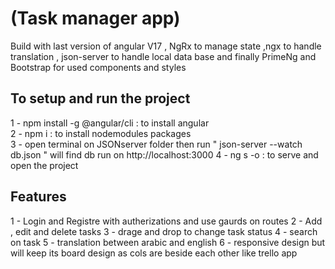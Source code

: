 # (Task manager app) 
Build with last version of angular V17 , NgRx to manage state ,ngx to handle translation , json-server to handle local data base and finally PrimeNg and Bootstrap for used components and styles

## To setup and run the project
   1 -  npm install -g @angular/cli    : to install angular <br>
   2 - npm i                          : to install nodemodules packages <br>
   3 - open terminal on JSONserver folder then run " json-server --watch db.json " will find db run on http://localhost:3000
   4 - ng s -o                        : to serve and open the project <br>


## Features
   1 - Login and Registre with autherizations and use gaurds on routes
   2 - Add , edit and delete tasks
   3 - drage and drop to change task status
   4 - search on task 
   5 - translation between arabic and english
   6 - responsive design but will keep its board design as cols are beside each other like trello app
